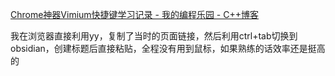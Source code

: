 [Chrome神器Vimium快捷键学习记录 - 我的编程乐园 - C++博客](http://www.cppblog.com/deercoder/archive/2011/10/22/158886.aspx)

我在浏览器直接利用yy，复制了当时的页面链接，然后利用ctrl+tab切换到obsidian，创建标题后直接粘贴，全程没有用到鼠标，如果熟练的话效率还是挺高的

